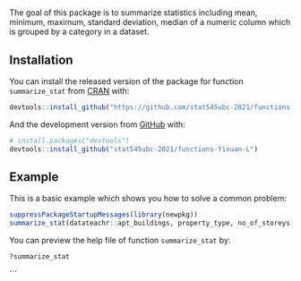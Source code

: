 
<!-- README.md is generated from README.Rmd. Please edit that file -->

# 

<!-- badges: start -->
<!-- badges: end -->

The goal of this package is to summarize statistics including mean,
minimum, maximum, standard deviation, median of a numeric column which
is grouped by a category in a dataset.

## Installation

You can install the released version of the package for function
`summarize_stat` from [CRAN](https://CRAN.R-project.org) with:

``` r
devtools::install_github("https://github.com/stat545ubc-2021/functions-Yixuan-L.git")
```

And the development version from [GitHub](https://github.com/) with:

``` r
# install.packages("devtools")
devtools::install_github("stat545ubc-2021/functions-Yixuan-L")
```

## Example

This is a basic example which shows you how to solve a common problem:

``` r
suppressPackageStartupMessages(library(newpkg))
summarize_stat(datateachr::apt_buildings, property_type, no_of_storeys)
```

You can preview the help file of function `summarize_stat` by:

``` r
?summarize_stat
```

\`\`\`
